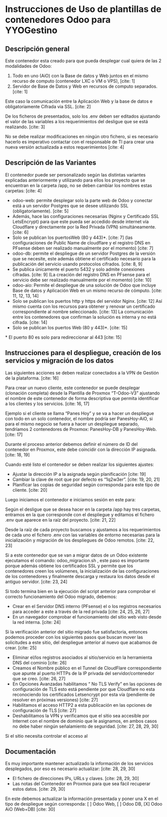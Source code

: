 # Instrucciones de Uso de plantillas de contenedores Odoo para YYOGestino

## Descripción general

Este contenedor esta creado para que pueda desplegar cual quiera de las 2 modalidades de Odoo:

1.  Todo en uno (AiO) con la Base de datos y Web juntos en el mismo recurso de computo (contenedor LXC o VM o VPS), [cite: 1]
2.  Servidor de Base de Datos y Web en recursos de computo separados. [cite: 1]

Este caso la comunicación entre la Aplicación Web y la base de datos e obligatoriamente Cifrada via SSL. [cite: 2]

De los ficheros de presentados, solo los .env deben ser editados ajustando el valor de las variables a los requerimientos del desligue que se está realizando. [cite: 3]

No se debe realizar modificaciones en ningún otro fichero, si es necesario hacerlo es imperativo contactar con el responsable de TI para crear una nueva versión actualizada a estos requerimientos [cite: 4]

## Descripción de las Variantes

El contenedor puede ser personalizado según las distintas variantes explicadas anteriormente y utilizando para ellos los proyecto que se encuentran en la carpeta /app, no se deben cambiar los nombres estas carpetas: [cite: 4]

* odoo-web: permite desplegar solo la parte web de Odoo y conectar está a un servidor Postgres que se desee utilizando SSL (obligatoriamente). [cite: 5]
* Además, hace las configuraciones necesarias (Nginx y Certificado SSL LetsEncrypt) para que este pueda ser accedido desde internet vía Cloudflare y directamente por la Red Privada (VPN) simultáneamente. [cite: 6]
* Solo se publican los puertosWeb (80 y 443)*. [cite: 7] (las configuraciones de Public Name de cloudflare y el registro DNS en PFsense deben ser realizado manualmente por el momento) [cite: 7]
* odoo-db: permite el despliegue de un servidor Postgres de la versión que se necesite, este además obtiene el certificado necesario para la publicación del servicio usando protocolos cifrados. [cite: 8, 9]
* Se publica únicamente el puerto 5432 y solo admite conexiones cifradas. [cite: 9] (La creación del registro DNS en PFsense para el servicio debe ser realizado manualmente por el momento) [cite: 10]
* odoo-aio: Permite el despliegue de una solución de Odoo que incluye Base de datos y Aplicación Web en un mismo recurso de cómputo. [cite: 11, 12, 13, 14]
* Solo se publican los puertos http y https del servidor Nginx. [cite: 12] Así mismo cuenta con los recursos para obtener y renovar un certificado correspondiente al nombre seleccionado. [cite: 13] La comunicación entre los contenedores que confirman la solución es interna y no está cifrada. [cite: 14]
* Solo se publican los puertos Web (80 y 443)*. [cite: 15]

\* El puerto 80 es solo para redireccionar al 443 [cite: 15]

## Instrucciones para el despliegue, creación de los servicios y migración de los datos

Las siguientes acciones se deben realizar conectados a la VPN de Gestión de la plataforma. [cite: 16]

Para crear un nuevo cliente, este contenedor se puede desplegar (clonación completa) desde la Plantilla de Proxmox “T-Odoo-V3” ajustando el nombre de este contenedor de forma descriptiva que permita identificar a los clientes y los servicios. [cite: 16, 17]

Ejemplo si el cliente se llama “Panes Hoy” y se va a hacer un despliegue con todo en un solo contenedor, el nombre podría ser PanesHoy-AiO, si para el mismo negocio se fuera a hacer un despliegue separado, tendríamos 2 contenedores de Proxmox: PanesHoy-DB y PanesHoy-Web. [cite: 17]

Durante el proceso anterior debemos definir el número de ID del contenedor en Proxmox, este debe coincidir con la dirección IP asignada. [cite: 18, 19]

Cuando esté listo el contenedor se deben realizar los siguientes ajustes:

* Ajustar la dirección IP a la asignada según planificación [cite: 19]
* Cambiar la clave de root que por defecto es “1q2w3er”. [cite: 19, 20, 21]
* Planificar las copias de seguridad según corresponda para este tipo de cliente. [cite: 20]

Luego iniciamos el contenedor e iniciamos sesión en este para:

Según el desligue que se desea hacer en la carpeta  /app  hay tres carpetas, entramos en la que corresponde con el despliegue y editamos el fichero .env que aparece en la raíz del proyecto. [cite: 21, 22]

Desde la raíz de cada proyecto buscamos y ajustamos a los requerimientos de cada uno el fichero  .env  con las variables de entorno necesarias para la inicialización y migración de los despliegues de Odoo remotos. [cite: 22, 23]

Si a este contenedor que se van a migrar datos de un Odoo existente ejecutamos el comando:  odoo\_migracion.sh , este paso es importante porque además obtiene los certificados SSL y permite que los contenedores creen los volúmenes, la inicialización de las configuraciones de los contenedores y finalmente descarga y restaura los datos desde el antiguo servidor. [cite: 23, 24]

Si todo termina bien en la ejecución del script anterior para comprobar el correcto funcionamiento del Odoo migrado, debemos:

* Crear en el Servidor DNS interno (PFsense) el o los registros necesarios para acceder a este a través de la red privada [cite: 24, 25, 26, 27]
* En un navegador comprobar el funcionamiento del sitio web visto desde la red interna. [cite: 24]

Si la verificación anterior del sitio migrado fue satisfactoria, entonces podemos proceder con los siguientes pasos que buscan mover las solicitudes a este sitio, del despliegue anterior al nuevo que acabamos de crear. [cite: 25]

* Eliminar el/los registros asociados al sitio/servicio en la herramienta DNS del cominio [cite: 26]
* Creamos el Nombre público en el Tunnel de CloudFlare correspondiente que apunte al puerto HTTPs de la IP privada del servidor/contenedor que se creo. [cite: 26, 27]
* En Opciones Avanzadas habilitamos “ No TLS Verify”  en las opciones de configuración de TLS esto está pendiente por que Cloudflare no esta reconociendo los certificados Letsencrypt por esta vía (pendiente de resolver en próximas versiones) [cite: 27]
* Habilitamos el acceso HTTP2 a esta publicación  en las opciones de configuración de TLS [cite: 27]
* Deshabilitamos la VPN y verificamos que el sitio sea accesible por Internet con el nombre de dominio que le asignamos, en ambos casos no debe haber ningún señalamiento de seguridad. [cite: 27, 28, 29, 30]

Si el sitio necesita controlar el acceso al

## Documentación

Es muy importante mantener actualizado la información de los servicios desplegados, por eso es necesario actualizar: [cite: 28, 29, 30]

* El fichero de direcciones IPs, URLs y claves. [cite: 28, 29, 30]
* Las notas del Contenedor en Proxmox para que sea fácil recuperar estos datos. [cite: 29, 30]

En este debemos actualizar la información presentada y poner una X en el tipo de despliegue según corresponda: \[ \] Odoo Web, \[ \] Odoo DB, \[X] Odoo AiO (Web+DB) [cite: 30]
```
